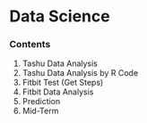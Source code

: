 # Data Science

### Contents
1. Tashu Data Analysis
2. Tashu Data Analysis by R Code
3. Fitbit Test (Get Steps)
4. Fitbit Data Analysis
5. Prediction
6. Mid-Term
